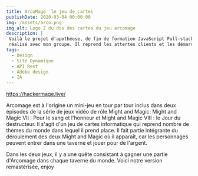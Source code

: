 ```yaml
---
title: ArcoMage  le jeu de cartes
publishDate: 2020-03-04 00:00:00
img: /assets/arco.png
img_alt: Logo Z du dos des cartes du jeu arcomage
description: |
 Voilà le projet d'apothéose, de fin de formation JavaScript Full-stack de l'Ecole O'Clock,
 réalisé avec mon groupe. Il reprend les attentes clients et les démarches depuis les users stories, les wireframes, en passant par des plannifications,la répartition des rôles, le    développement, le débuggage, et le déploiement de l'application 
tags:
  - Design
  - Site Dynamique
  - API Rest
  - Adobe design
  - IA
---
```


https://hackermage.live/

 Arcomage est à l'origine un mini-jeu en tour par tour inclus dans deux épisodes de la série de jeux vidéo de rôle Might and Magic:
Might and Magic VII : Pour le sang et l'honneur et Might and Magic VIII : le Jour du destructeur.
 Il s'agit d'un jeu de cartes informatique qui reprend nombre de thèmes du monde dans lequel il prend place.
 Il fait partie intégrante du déroulement des deux Might and Magic où il apparaît, car les personnages peuvent entrer dans une taverne et jouer pour de l'argent.

Dans les deux jeux, il y a une quête consistant à gagner une partie d'Arcomage dans chaque taverne du monde.
Voici notre version remastérisée, enjoy
